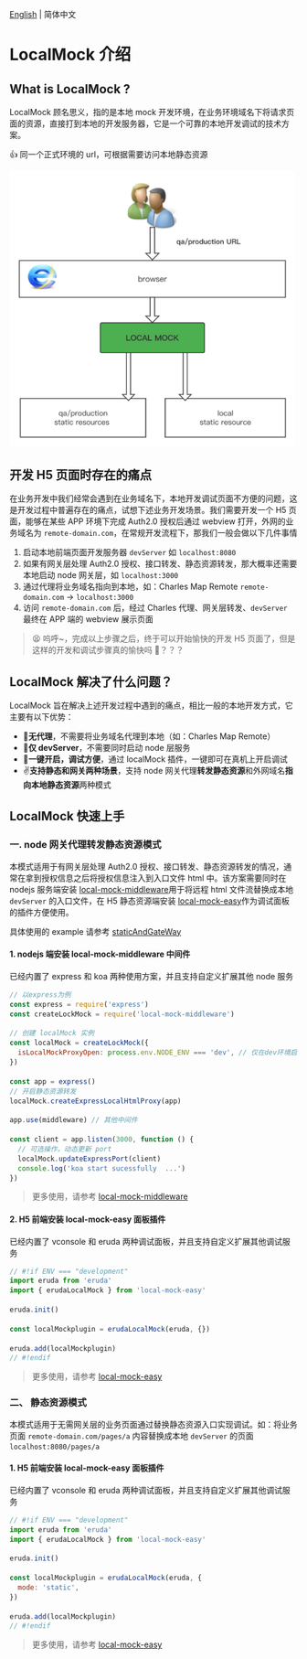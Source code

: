 [English](./README.md) | 简体中文

# LocalMock 介绍

## What is LocalMock ?

LocalMock 顾名思义，指的是本地 mock 开发环境，在业务环境域名下将请求页面的资源，直接打到本地的开发服务器，它是一个可靠的本地开发调试的技术方案。

👍 同一个正式环境的 url，可根据需要访问本地静态资源

<img width="500" src="./docs/assets/changjing.png" alt="changjing" />

## 开发 H5 页面时存在的痛点

在业务开发中我们经常会遇到在业务域名下，本地开发调试页面不方便的问题，这是开发过程中普遍存在的痛点，试想下述业务开发场景。我们需要开发一个 H5 页面，能够在某些 APP 环境下完成 Auth2.0 授权后通过 webview 打开，外网的业务域名为 `remote-domain.com`，在常规开发流程下，那我们一般会做以下几件事情

1. 启动本地前端页面开发服务器 `devServer` 如 `localhost:8080`
1. 如果有网关层处理 Auth2.0 授权、接口转发、静态资源转发，那大概率还需要本地启动 node 网关层，如 `localhost:3000`
1. 通过代理将业务域名指向到本地，如：Charles Map Remote `remote-domain.com` -> `localhost:3000`
1. 访问 `remote-domain.com` 后，经过 Charles 代理、网关层转发、`devServer` 最终在 APP 端的 webview 展示页面

> 😫 呜呼~，完成以上步骤之后，终于可以开始愉快的开发 H5 页面了，但是这样的开发和调试步骤真的愉快吗 🤔？？？

## LocalMock 解决了什么问题？

LocalMock 旨在解决上述开发过程中遇到的痛点，相比一般的本地开发方式，它主要有以下优势：

- 🎉**无代理**，不需要将业务域名代理到本地（如：Charles Map Remote）
- 🚀**仅 devServer**，不需要同时启动 node 层服务
- 🌻**一键开启，调试方便**，通过 localMock 插件，一键即可在真机上开启调试
- ✌️**支持静态和网关两种场景**，支持 node 网关代理**转发静态资源**和外网域名**指向本地静态资源**两种模式

## LocalMock 快速上手

### 一. node 网关代理转发静态资源模式

本模式适用于有网关层处理 Auth2.0 授权、接口转发、静态资源转发的情况，通常在拿到授权信息之后将授权信息注入到入口文件 html 中。该方案需要同时在 nodejs 服务端安装 [local-mock-middleware](https://www.npmjs.com/package/local-mock-middleware)用于将远程 html 文件流替换成本地 `devServer` 的入口文件，在 H5 静态资源端安装 [local-mock-easy](https://www.npmjs.com/package/local-mock-easy)作为调试面板的插件方便使用。

具体使用的 example 请参考 [staticAndGateWay](./example/staticAndGateWay/gateWay/README_CN.md)

#### 1. nodejs 端安装 local-mock-middleware 中间件

已经内置了 express 和 koa 两种使用方案，并且支持自定义扩展其他 node 服务

```js
// 以express为例
const express = require('express')
const createLockMock = require('local-mock-middleware')

// 创建 localMock 实例
const localMock = createLockMock({
  isLocalMockProxyOpen: process.env.NODE_ENV === 'dev', // 仅在dev环境启动
})

const app = express()
// 开启静态资源转发
localMock.createExpressLocalHtmlProxy(app)

app.use(middleware) // 其他中间件

const client = app.listen(3000, function () {
  // 可选操作，动态更新 port
  localMock.updateExpressPort(client)
  console.log('koa start sucessfully  ...')
})
```

> 更多使用，请参考 [local-mock-middleware](https://www.npmjs.com/package/local-mock-middleware)

#### 2. H5 前端安装 local-mock-easy 面板插件

已经内置了 vconsole 和 eruda 两种调试面板，并且支持自定义扩展其他调试服务

```js
// #!if ENV === "development"
import eruda from 'eruda'
import { erudaLocalMock } from 'local-mock-easy'

eruda.init()

const localMockplugin = erudaLocalMock(eruda, {})

eruda.add(localMockplugin)
// #!endif
```

> 更多使用，请参考 [local-mock-easy](https://www.npmjs.com/package/local-mock-easy)

### 二、 静态资源模式

本模式适用于无需网关层的业务页面通过替换静态资源入口实现调试。如：将业务页面 `remote-domain.com/pages/a` 内容替换成本地 `devServer` 的页面 `localhost:8080/pages/a`

#### 1. H5 前端安装 local-mock-easy 面板插件

已经内置了 vconsole 和 eruda 两种调试面板，并且支持自定义扩展其他调试服务

```js
// #!if ENV === "development"
import eruda from 'eruda'
import { erudaLocalMock } from 'local-mock-easy'

eruda.init()

const localMockplugin = erudaLocalMock(eruda, {
  mode: 'static',
})

eruda.add(localMockplugin)
// #!endif
```

> 更多使用，请参考 [local-mock-easy](https://www.npmjs.com/package/local-mock-easy)
